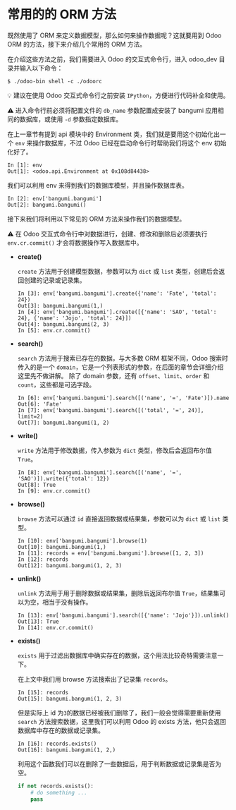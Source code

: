 # 常用的的 ORM 方法

既然使用了 ORM 来定义数据模型，那么如何来操作数据呢？这就要用到 Odoo ORM 的方法，接下来介绍几个常用的 ORM 方法。  

在介绍这些方法之前，我们需要进入 Odoo 的交互式命令行，进入 odoo_dev 目录并输入以下命令：  

```shell
$ ./odoo-bin shell -c ./odoorc
```

💡 建议在使用 Odoo 交互式命令行之前安装 `IPython`，方便进行代码补全和使用。  
  
⚠️ 进入命令行前必须将配置文件的 `db_name` 参数配置成安装了 bangumi 应用相同的数据库，或使用 `-d` 参数指定数据库。  

在上一章节有提到 api 模块中的 Environment 类，我们就是要用这个初始化出一个 `env` 来操作数据库，不过 Odoo 已经在启动命令行时帮助我们将这个 env 初始化好了。  

```plain
In [1]: env                               
Out[1]: <odoo.api.Environment at 0x108d84438>
```

我们可以利用 env 来得到我们的数据库模型，并且操作数据库表。  

```plain
In [2]: env['bangumi.bangumi']
Out[2]: bangumi.bangumi()
```

接下来我们将利用以下常见的 ORM 方法来操作我们的数据模型。  

⚠️ 在 Odoo 交互式命令行中对数据进行，创建、修改和删除后必须要执行 `env.cr.commit()` 才会将数据操作写入数据库中。

* **create()**  
    
    `create` 方法用于创建模型数据，参数可以为 `dict` 或 `list` 类型，创建后会返回创建的记录或记录集。  
    
    ```plain
    In [3]: env['bangumi.bangumi'].create({'name': 'Fate', 'total': 24})                
    Out[3]: bangumi.bangumi(1,)
    In [4]: env['bangumi.bangumi'].create([{'name': 'SAO', 'total': 24}, {'name': 'Jojo', 'total': 24}])
    Out[4]: bangumi.bangumi(2, 3)
    In [5]: env.cr.commit()
    ```

* **search()**
    
    `search` 方法用于搜索已存在的数据，与大多数 ORM 框架不同，Odoo 搜索时传入的是一个 `domain`，它是一个列表形式的参数，在后面的章节会详细介绍这里先不做讲解。
    除了 domain 参数，还有 `offset`、`limit`、`order` 和 `count`，这些都是可选字段。
    
    ```plain
    In [6]: env['bangumi.bangumi'].search([('name', '=', 'Fate')]).name
    Out[6]: 'Fate'
    In [7]: env['bangumi.bangumi'].search([('total', '=', 24)], limit=2)
    Out[7]: bangumi.bangumi(1, 2)
    ```

* **write()**
    
    `write` 方法用于修改数据，传入参数为 `dict` 类型，修改后会返回布尔值 `True`。
    
    ```plain
    In [8]: env['bangumi.bangumi'].search([('name', '=', 'SAO')]).write({'total': 12})
    Out[8]: True
    In [9]: env.cr.commit()
    ```

* **browse()**
    
    `browse` 方法可以通过 `id` 直接返回数据或结果集，参数可以为 `dict` 或 `list` 类型。
    
    ```plain
    In [10]: env['bangumi.bangumi'].browse(1)
    Out[10]: bangumi.bangumi(1,)
    In [11]: records = env['bangumi.bangumi'].browse([1, 2, 3])
    In [12]: records                       
    Out[12]: bangumi.bangumi(1, 2, 3)
    ```

* **unlink()**
    
    `unlink` 方法用于用于删除数据或结果集，删除后返回布尔值 `True`，结果集可以为空，相当于没有操作。  
    
    ```plain
    In [13]: env['bangumi.bangumi'].search([{'name': 'Jojo'}]).unlink()
    Out[13]: True 
    In [14]: env.cr.commit()
    ```

* **exists()**

    `exists` 用于过滤出数据库中确实存在的数据，这个用法比较奇特需要注意一下。  
    
    在上文中我们用 browse 方法搜索出了记录集 `records`。  
    
    ```plain
    In [15]: records                       
    Out[15]: bangumi.bangumi(1, 2, 3)
    ```
    
    但是实际上 id 为`3`的数据已经被我们删除了，我们一般会觉得需要重新使用 `search` 方法搜索数据，这里我们可以利用 Odoo 的 exists 方法，他只会返回数据库中存在的数据或记录集。  
    
    ```plain
    In [16]: records.exists()
    Out[16]: bangumi.bangumi(1, 2,)
    ```
    
    利用这个函数我们可以在删除了一些数据后，用于判断数据或记录集是否为空。  
    
    ```python
    if not records.exists():
        # do something ...
        pass
    ```


